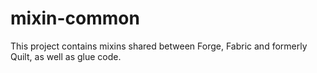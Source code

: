 # mixin-common

This project contains mixins shared between Forge, Fabric and formerly Quilt, as
well as glue code.